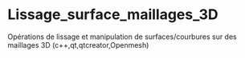 # Lissage_surface_maillages_3D
Opérations de lissage et manipulation de surfaces/courbures sur des maillages 3D (c++,qt,qtcreator,Openmesh)

